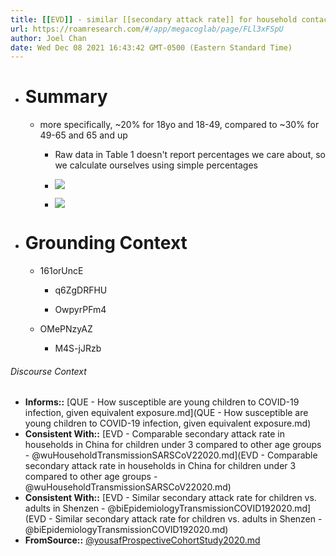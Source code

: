 ```yaml
---
title: [[EVD]] - similar [[secondary attack rate]] for household contacts 18yo or less (compared to other age groups) in Midwestern US - [[@yousafProspectiveCohortStudy2020]]
url: https://roamresearch.com/#/app/megacoglab/page/FLl3xFSpU
author: Joel Chan
date: Wed Dec 08 2021 16:43:42 GMT-0500 (Eastern Standard Time)
---
```


- # Summary

    - more specifically, ~20% for 18yo and 18-49, compared to ~30% for 49-65 and 65 and up

        - Raw data in Table 1 doesn't report percentages we care about, so we calculate ourselves using simple percentages

        - ![](https://firebasestorage.googleapis.com/v0/b/firescript-577a2.appspot.com/o/imgs%2Fapp%2Froam-synthesis%2FrN2xFzXV7P.png?alt=media&token=288a9c9b-f39f-4e4e-8bc7-e5be472c42fe)

        - ![](https://firebasestorage.googleapis.com/v0/b/firescript-577a2.appspot.com/o/imgs%2Fapp%2Froam-synthesis%2FAO-Yas_4xP.png?alt=media&token=ec8aca46-fe2e-44cd-b729-664e0fe41d76)
- # Grounding Context

    - 161orUncE

        - q6ZgDRFHU

        - OwpyrPFm4

    - OMePNzyAZ

        - M4S-jJRzb

###### Discourse Context

- **Informs::** [QUE - How susceptible are young children to COVID-19 infection, given equivalent exposure.md](QUE - How susceptible are young children to COVID-19 infection, given equivalent exposure.md)
- **Consistent With::** [EVD - Comparable secondary attack rate in households in China for children under 3 compared to other age groups - @wuHouseholdTransmissionSARSCoV22020.md](EVD - Comparable secondary attack rate in households in China for children under 3 compared to other age groups - @wuHouseholdTransmissionSARSCoV22020.md)
- **Consistent With::** [EVD - Similar secondary attack rate for children vs. adults in Shenzen - @biEpidemiologyTransmissionCOVID192020.md](EVD - Similar secondary attack rate for children vs. adults in Shenzen - @biEpidemiologyTransmissionCOVID192020.md)
- **FromSource::** [@yousafProspectiveCohortStudy2020.md](@yousafProspectiveCohortStudy2020.md)
